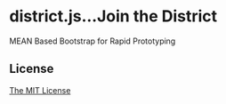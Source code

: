 district.js...Join the District
===========

MEAN Based Bootstrap for Rapid Prototyping

## License
[The MIT License](http://opensource.org/licenses/MIT)